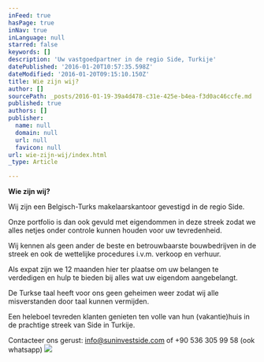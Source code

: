 ```yaml
---
inFeed: true
hasPage: true
inNav: true
inLanguage: null
starred: false
keywords: []
description: 'Uw vastgoedpartner in de regio Side, Turkije'
datePublished: '2016-01-20T10:57:35.598Z'
dateModified: '2016-01-20T09:15:10.150Z'
title: Wie zijn wij?
author: []
sourcePath: _posts/2016-01-19-39a4d478-c31e-425e-b4ea-f3d0ac46ccfe.md
published: true
authors: []
publisher:
  name: null
  domain: null
  url: null
  favicon: null
url: wie-zijn-wij/index.html
_type: Article

---
```

**Wie zijn wij?**

Wij zijn een Belgisch-Turks makelaarskantoor gevestigd in de regio Side.

Onze portfolio is dan ook gevuld met eigendommen in deze streek zodat we alles netjes onder controle kunnen houden voor uw tevredenheid.

Wij kennen als geen ander de beste en betrouwbaarste bouwbedrijven in de streek en ook de wettelijke procedures i.v.m. verkoop en verhuur.

Als expat zijn we 12 maanden hier ter plaatse om uw belangen te verdedigen en hulp te bieden bij alles wat uw eigendom aangebelangt.

De Turkse taal heeft voor ons geen geheimen weer zodat wij alle misverstanden door taal kunnen vermijden.

Een heleboel tevreden klanten genieten ten volle van hun (vakantie)huis in de prachtige streek van Side in Turkije.

Contacteer ons gerust: info@suninvestside.com of +90 536 305 99 58 (ook whatsapp)
![](https://the-grid-user-content.s3-us-west-2.amazonaws.com/9f5d109a-6293-4d83-b9d1-c430e85b6b4d.JPG)